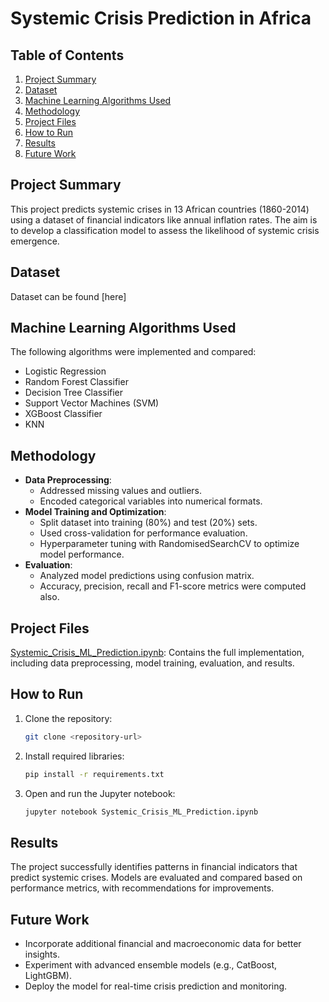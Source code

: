 # Systemic Crisis Prediction in Africa

## Table of Contents

1. [Project Summary](#Project-Summary)
2. [Dataset](Dataset)
3. [Machine Learning Algorithms Used](#Machine-Learning-Algorithms-Used)
4. [Methodology](#Methodology)
5. [Project Files](#Project-Files)
6. [How to Run](#How-to-Run)
7. [Results](#Results)
8. [Future Work](#Future-Work)

## Project Summary

This project predicts systemic crises in 13 African countries (1860-2014) using a dataset of financial indicators like annual inflation rates. The aim is to develop a classification model to assess the likelihood of systemic crisis emergence.

## Dataset
Dataset can be found [here]

## Machine Learning Algorithms Used

The following algorithms were implemented and compared:

- Logistic Regression
- Random Forest Classifier
- Decision Tree Classifier
- Support Vector Machines (SVM)
- XGBoost Classifier
- KNN

## Methodology

- **Data Preprocessing**:
  - Addressed missing values and outliers.
  - Encoded categorical variables into numerical formats.
- **Model Training and Optimization**:
  - Split dataset into training (80%) and test (20%) sets.
  - Used cross-validation for performance evaluation.
  - Hyperparameter tuning with RandomisedSearchCV to optimize model performance.
- **Evaluation**:
  - Analyzed model predictions using confusion matrix.
  - Accuracy, precision, recall and F1-score metrics were computed also.

## Project Files

[Systemic_Crisis_ML_Prediction.ipynb](Systemic_Crisis_ML_Prediction.ipynb): Contains the full implementation, including data preprocessing, model training, evaluation, and results.

## How to Run

1. Clone the repository:
   ```bash
   git clone <repository-url>
   ```
2. Install required libraries:
   ```bash
   pip install -r requirements.txt
   ```
3. Open and run the Jupyter notebook:
   ```bash
   jupyter notebook Systemic_Crisis_ML_Prediction.ipynb
   ```

## Results

The project successfully identifies patterns in financial indicators that predict systemic crises. Models are evaluated and compared based on performance metrics, with recommendations for improvements.

## Future Work

- Incorporate additional financial and macroeconomic data for better insights.
- Experiment with advanced ensemble models (e.g., CatBoost, LightGBM).
- Deploy the model for real-time crisis prediction and monitoring.
